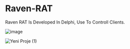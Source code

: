 # Raven-RAT
Raven RAT Is Developed In Delphi, Use To Controll Clients.


![image](https://github.com/user-attachments/assets/5141b17c-0d36-4449-9367-e633d5b052aa)

![Yeni Proje (1)](https://github.com/user-attachments/assets/0c2aace3-9b2a-4498-97ed-a4b275468f57)
